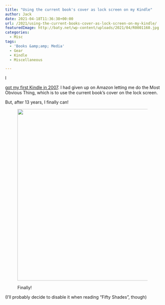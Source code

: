 ```yaml
---
title: "Using the current book's cover as lock screen on my Kindle"
author: Jack
date: 2021-04-18T11:36:38+00:00
url: /2021/using-the-current-books-cover-as-lock-screen-on-my-kindle/
featuredImage: http://baty.net/wp-content/uploads/2021/04/R0001160.jpg
categories:
  - Misc
tags:
  - 'Books &amp;amp; Media'
  - Gear
  - Kindle
  - Miscellaneous

---
```

<!--kg-card-begin: html-->I 

[got my first Kindle in 2007][1]. I had given up on Amazon letting me do the Most Obvious Thing, which is to use the current book&#8217;s cover on the lock screen.

But, after 13 years, I finally can!<figure class="wp-block-image size-large">

<img loading="lazy" width="700" height="560" src="https://new.copingmechanism.com/wp-content/uploads/2021/04/R0001162.jpg" alt="" class="wp-image-414" srcset="/content/images/wordpress/2021/04/R0001162.jpg 700w, /content/images/wordpress/2021/04/R0001162-300x240.jpg 300w, /content/images/wordpress/2021/04/R0001162-768x614.jpg 768w, /content/images/wordpress/2021/04/R0001162-1536x1229.jpg 1536w, /content/images/wordpress/2021/04/R0001162-2048x1638.jpg 2048w, /content/images/wordpress/2021/04/R0001162-800x640.jpg 800w" sizes="(max-width: 700px) 100vw, 700px" /> <figcaption>Finally!</figcaption></figure> 

(I&#8217;ll probably decide to disable it when reading &#8220;Fifty Shades&#8221;, though)

<!--kg-card-end: html-->

 [1]: https://archive.baty.net/2007/notes-on-the-kindle-after-a-few-days-of-use/